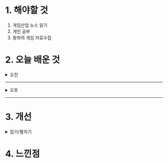 
# 1. 해야할 것

1. 게임산업 뉴스 읽기 
2. 개인 공부  
3. 왕좌의 게임 자료수집



# 2. 오늘 배운 것

<details>
<summary>오전</summary>

## 오늘의 뉴스
### 요약
■ 반다이남코, '위쳐3' 개발진 신작 퍼블리싱 맡는다 
반다이남코 엔터테인먼트 코리아(지사장 장태근)는 Rebel Wolves의 발매 예정인 첫 타이틀, 'Dawnwalker' 사가의 첫 번째 게임을 반다이남코 엔터테인먼트가 글로벌 퍼블리셔를 맡아 발매할 예정이라고 발표했습니다. 이에 따라, 반다이남코 엔터테인먼트는 Rebel Wolves의 발매 예정인 첫 타이틀인 Dawnwalker 사가 첫 번째 게임의 글로벌 퍼블리셔를 맡게 됐습니다.

■ 넷마블 나혼렙, 프랑스 K-박람회에 대표 게임 콘텐츠로 참가
넷마블(대표 권영식, 김병규)은 오는 26일부터 30일까지 프랑스 파리의 '브롱냐르 궁'에서 개최되는 '2024 프랑스 K-박람회'에 '나 혼자만 레벨업:어라이즈'(개발사 넷마블네오)를 출품한다고 25일 밝혔습니다. 넷마블 관계자는 "K-콘텐츠의 대표적인 IP 확장 사례로 '나 혼자만 레벨업:어라이즈'가 주목을 받고 있다"며 "앞으로도 '나 혼자만 레벨업:어라이즈'를 통해 K-콘텐츠의 우수성을 알릴 수 있도록 노력하겠다"라고 밝혔습니다.

■ 콜 오브 듀티: 블랙 옵스6, 금일 출시 
콜 오브 듀티: 블랙 옵스 6(이하 블랙 옵스 6)가 긴장감과 몰입을 선사하는 서사적 캠페인과 블록버스터급 강렬한 액션으로 10월 25일(이하 한국 시간 기준) 전 세계 출시됩니다. 오늘 블랙 옵스6가 출시됨에 따라 Xbox One®, Xbox Series X|S, PlayStation 5®, PlayStation 4® 및 Battle.net®, Microsoft Store, Steam 등 다양한 플랫폼을 통해 각자에게 최적화된 플랫폼과 원하는 에디션으로 블랙 옵스 6의 긴장감과 액션 넘치는 세계 속으로 빠져들 수 있습니다.

■ 랑그릿사 제작진 신작 '메카아라시', 사전예약 100만 돌파 
SRPG 전문 개발사 블랙잭 스튜디오는 자사가 개발한 최신 모바일 SRPG '메카아라시'가 사전예약자 수 100만 명을 돌파했다고 25일 밝혔습니다. '랑그릿사' 제작진의 최종병기 SRPG '메카아라시'는 '스톰스틸 합금'을 사용하는 메카를 전투 무기로 앞세운 근미래식 판타지 세계관이  배경입니다.

■ SOOP, 5년 만에 새 이름으로 지스타 2024 참가
SOOP이 올 11월에 열리는 국제게임전시회인 '지스타(G-STAR) 2024'에 5년 만에 참가합니다. SOOP의 지스타 슬로건인 'Let's ( ) with SOOP'은 "숲(SOOP)과 함께 모든 것을 할 수 있다"는 메시지를 담고 있으며, 슬로건에 걸맞게 유저와 스트리머가 모두 함께 즐길 수 있는 다양한 프로그램을 부스 안에서 진행할 예정입니다.

■ 영국행 티켓은 누구에게? 젠지-T1 진검승부
리그 오브 레전드(League of Legends; LoL)를 개발, 서비스하고 있는 라이엇 게임즈는 2024 리그 오브 레전드 월드 챔피언십의 4강전이 26일(토)과 27일(일) 이틀 동안 프랑스 파리에 위치한 아디다스 아레나에서 열린다고 밝혔습니다. LCK 2번 시드 자격으로 월드 챔피언십에 나선 젠지는 스위스 스테이지를 3전 전승으로 마무리한 뒤 8강에서 LCS(북미) 1번 시드 플라이퀘스트를 천신만고 끝에 제압하며 4강에 진출했습니다.

■ 쿠키런: 모험의 탑, 구글플레이와 지스타 출전
데브시스터즈㈜(대표 조길현)의 개발 스튜디오 오븐게임즈㈜(대표 배형욱)가 개발한 '쿠키런: 모험의 탑'이 오는 11월 14일부터 17일까지 부산 벡스코에서 열리는 '지스타 2024'의 구글플레이 전시 부스에서 유저들을 만납니다. 지난 지스타에서는 13만 명 이상이 쿠키런: 모험의 탑 시연존에서 게임을 체험하고 현장 굿즈도 빠르게 전량 소진되는 등 부스 내 가장 뜨거운 반응을 얻은 것으로 알려졌습니다.

■ 주말 내내 플레이 가능! '슈퍼바이브' CBT 시간 확대 
띠어리크래프트가 개발하고, 넥슨이 서비스 예정인 '슈퍼바이브'가 CBT 플레이 시간을 확대하기로 결정했습니다. '슈퍼바이브'는 지난 주말로 마무리된 스팀 넥스트 페스트에서 두 번째로 가장 많이 플레이한 참가작에 이름을 올릴 정도로 높은 관심을 받은 바 있으며, 약 45만여 명이 체험판을 다운로드 한 것으로 나타났습니다.

■ [이슈] 위영광 대표 반박, "중국을 위해 일하지 않았다" 
국정감사에서 "e스포츠 국제 표준 문제에서 중국 편을 든다"라고 지목받았던 위영광 바나나컬처게이밍앤미디어 대표가 25일 입장을 밝혔습니다. 이 과정에서 강 의원은 "기술표준원에 등록된 우리 쪽 전문가가 위영광이라는 분이다"라며 "중국 쪽 최대 e스포츠 회사의 자회사 한국 지사장인데, 무늬만 한국인이지 월급은 중국에서 받는다. 기술표준화 대응 회의에 참석해서는 중국 편을 드는 듯한 발언까지 했다"라고 주장했습니다.

■ [게임국감] 김성회 "게임검열법, 지나치게 모호해서 지나치게 문제" 
'G식백과' 김성회 유튜버가 국회 국정감사에서 게임검열법 헌법소원 청구 취지를 밝혔습니다. 김 유튜버는 국정감사 때 "법 자체는 간단하지만, 지나치게 모호하기 때문에 지나치게 문제가 되고 있다"며 "지난 2년간 500여 종의 게임이 장르를 불문하고 한국에서만 차단을 당했는데, 차단 근거는 다 한 줄이었다. 모방범죄의 우려 때문"이라고 소개했습니다.

■ 무협 RPG '낭만강호' 오늘부터 정식 서비스 실시
아이클럭워크는 WhaleGames에서 개발하고, 자사에서 서비스하는 추억의 무협 RPG ‘낭만강호’의 정식 서비스를 오늘 11시부터 구글 플레이스토어, 애플 앱스토어, 원스토어, 갤럭시 스토어에서 시작했다고 밝혔습니다.

■ 각 세대를 대표하는 PS 진영 게임은? PS 파트너 어워드 투표 개시 
올해 유저들이 최고의 PS 게임과 각 세대별 최고의 PS 게임을 선정하는 어워드 투표가 진행됩니다. 올해로 30주년을 맞은 PS 파트너 어워드는 2023년 10월 1일부터 2024년 9월 30일까지 일본 및 아시아 지역에서 총 플레이 시간이 가장 많았던 상위 30개 타이틀을 대상으로 합니다. 

■ 마계가 되어버린 학교, 던전 RPG '학원마경' 11월 7일 출시
글로벌 게임 퍼블리셔 CFK(대표 구창식)은 오늘(24일), 던전 RPG 신작 '학원마경(High School Crisis)'을 스팀 플랫폼으로 오는 11월 7일(목) 글로벌 발매하기로 결정했다고 밝혔습니다. '학원마경'은 국내 개발사 피아이소프트가 개발한 게임으로, '심볼 인카운터(필드애 배치된 적, NPC와 접촉해 전투/이벤트가 일어나는 방식)'를 던전 RPG 장르에 도입, 보다 다이내믹한 게임 플레이를 경험할 수 있는 것이 특징입니다.

■ '몬헌 와일즈' 오픈 베타 예고, 한정 듀얼센스도 출시 
몬스터 헌터 와일즈 출시를 기념해 제작된 한정판 DualSense 무선 컨트롤러가 타이틀 발매일과 동일한 2025년 2월 28일 출시됩니다. 몬스터 헌터 와일즈는 DualSense 무선 컨트롤러의 햅틱 피드백과 적응형 트리거, 내장 스피커, Tempest 3D 오디오 기술, 모션 센서를 활용해 실제로 필드를 모험하며 몬스터를 사냥하는 듯한 몰입감 넘치는 게임 경험을 선사합니다.

■ 볼텍스게이밍, 명조 ‘유호’ 디지털 포토카드 이벤트 24일 실시
'볼텍스게이밍(Vortex Gaming)'은 쿠로게임즈의 오픈월드 ARPG '명조: 워더링 웨이브(이하 명조)'의 신규 캐릭터 '유호'의 디지털 포토카드 이벤트를 진행한다고 24일 밝혔습니다. 10월 24일부터 11월 13일까지 진행되는 이번 이벤트에서는 미션을 완료하면 명조 IP를 활용한 디지털 굿즈를 얻을 수 있습니다.

■ 워크래프트 세계관 30주년! 11월 14일 기념 방송 예고 
블리자드 엔터테인먼트(Blizzard Entertainment)를 대표하는 IP 중 하나인 워크래프트(Warcraft) 세계관이 아제로스에서 수많은 모험을 거듭하며 30주년을 맞이하는 가운데, 오는 11월 14일(이하 한국시간) 월드 오브 워크래프트와 클래식, 하스스톤, 워크래프트 럼블 개발팀이 한데 모여 특별한 방송을 진행합니다. 한편, 월드 오브 워크래프트: 내부 전쟁(World of Warcraft: The War Within)'의 첫 번째 대규모 업데이트인 11.0.5 콘텐츠 업데이트가 오늘 적용, 20년에 걸친 모험의 역사를 기념하는 게임 내 이벤트인 '월드 오브 워크래프트 20주년 기념제'도시작됐습니다.

■ 스위치용 '썸썸편의점' 두 번째 DLC팩, 24일 출시
글로벌 게임 퍼블리셔 CFK(대표 구창식)은 오늘(24일), 테일즈샵의 경영 연애 시뮬레이션 '썸썸 편의점' 닌텐도 스위치판의 두 번째 DLC 팩 '방예나 애프터 스토리'를 글로벌 발매한다고 밝혔습니다. 자사는 썸썸 편의점 첫 DLC 팩인 '아델라 애프터 스토리' 이후에도 방예나, 편수희의 추가 스토리를 그려낸 '방예나 애프터 스토리', '편수희 애프터 스토리'를 각각 10월 24일(목), 12월 19일(목)에 발매할 예정입니다.

■ [게임국감] 중국, e스포츠 표준 장악 나서는데...우리 정부는 '수수방관' 
중국이 e스포츠 국제 표준을 선점하기 위해 치밀하게 움직이는 동안, 우리 정부는 사실상 손 놓고 있던 것으로 나타났습니다. 국회 문화체육관광위원회 강유정 의원(더불어민주당)은 24일 문화체육관광부 종합감사에서 "중국의 '국제 e스포츠 표준화 제안서'가 ISO(국제표준화기구) 에 채택되는 과정을 우리 정부가 방관했을 뿐만 아니라, 오히려 중국에 유리한 환경을 조성하는 데 일조했다"며 정부의 직무유기를 강하게 질타했습니다.
</details>

****

<details>
<summary>오후</summary>


</details>

****


# 3. 개선


<details>
<summary>접기/펼치기</summary>


</details>



# 4. 느낀점


